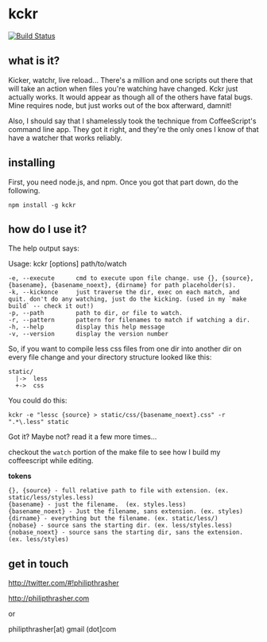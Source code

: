 kckr
====

[![Build Status](https://secure.travis-ci.org/pthrasher/kckr.png)](http://travis-ci.org/pthrasher/kckr)

what is it?
-----------

Kicker, watchr, live reload... There's a million and one scripts out there that
will take an action when files you're watching have changed. Kckr just actually
works. It would appear as though all of the others have fatal bugs. Mine
requires node, but just works out of the box afterward, damnit!

Also, I should say that I shamelessly took the technique from CoffeeScript's
command line app. They got it right, and they're the only ones I know of that
have a watcher that works reliably.

installing
----------

First, you need node.js, and npm. Once you got that part down, do the following.

    npm install -g kckr

how do I use it?
----------------

The help output says:

  Usage: kckr [options] path/to/watch


    -e, --execute      cmd to execute upon file change. use {}, {source}, {basename}, {basename_noext}, {dirname} for path placeholder(s).
    -k, --kickonce     just traverse the dir, exec on each match, and quit. don't do any watching, just do the kicking. (used in my `make build` -- check it out!)
    -p, --path         path to dir, or file to watch.
    -r, --pattern      pattern for filenames to match if watching a dir.
    -h, --help         display this help message
    -v, --version      display the version number

So, if you want to compile less css files from one dir into another dir on every file change and your directory structure looked like this:

    static/
      |->  less
      +->  css

You could do this:

    kckr -e "lessc {source} > static/css/{basename_noext}.css" -r ".*\.less" static

Got it? Maybe not? read it a few more times...

checkout the `watch` portion of the make file to see how I build my coffeescript while editing.

**tokens**

    {}, {source} - full relative path to file with extension. (ex. static/less/styles.less)
    {basename} - just the filename.  (ex. styles.less)
    {basename_noext} - Just the filename, sans extension. (ex. styles)
    {dirname} - everything but the filename. (ex. static/less/)
    {nobase} - source sans the starting dir. (ex. less/styles.less)
    {nobase_noext} - source sans the starting dir, sans the extension. (ex. less/styles)

get in touch
------------

http://twitter.com/#!philipthrasher

http://philipthrasher.com

or

philipthrasher[at) gmail (dot]com

